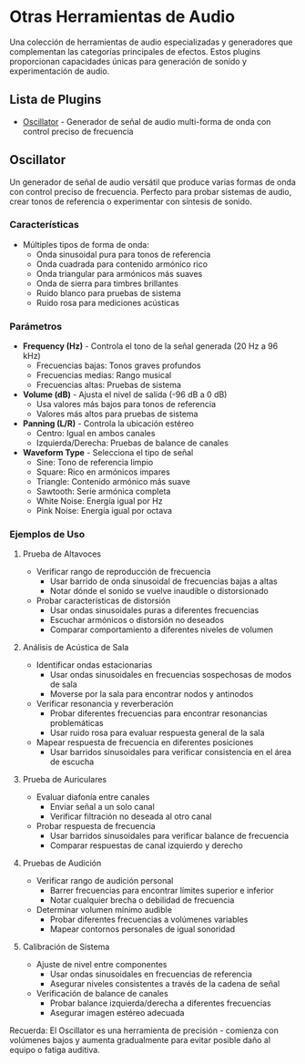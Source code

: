 # Otras Herramientas de Audio

Una colección de herramientas de audio especializadas y generadores que complementan las categorías principales de efectos. Estos plugins proporcionan capacidades únicas para generación de sonido y experimentación de audio.

## Lista de Plugins

- [Oscillator](#oscillator) - Generador de señal de audio multi-forma de onda con control preciso de frecuencia

## Oscillator

Un generador de señal de audio versátil que produce varias formas de onda con control preciso de frecuencia. Perfecto para probar sistemas de audio, crear tonos de referencia o experimentar con síntesis de sonido.

### Características
- Múltiples tipos de forma de onda:
  - Onda sinusoidal pura para tonos de referencia
  - Onda cuadrada para contenido armónico rico
  - Onda triangular para armónicos más suaves
  - Onda de sierra para timbres brillantes
  - Ruido blanco para pruebas de sistema
  - Ruido rosa para mediciones acústicas

### Parámetros
- **Frequency (Hz)** - Controla el tono de la señal generada (20 Hz a 96 kHz)
  - Frecuencias bajas: Tonos graves profundos
  - Frecuencias medias: Rango musical
  - Frecuencias altas: Pruebas de sistema
- **Volume (dB)** - Ajusta el nivel de salida (-96 dB a 0 dB)
  - Usa valores más bajos para tonos de referencia
  - Valores más altos para pruebas de sistema
- **Panning (L/R)** - Controla la ubicación estéreo
  - Centro: Igual en ambos canales
  - Izquierda/Derecha: Pruebas de balance de canales
- **Waveform Type** - Selecciona el tipo de señal
  - Sine: Tono de referencia limpio
  - Square: Rico en armónicos impares
  - Triangle: Contenido armónico más suave
  - Sawtooth: Serie armónica completa
  - White Noise: Energía igual por Hz
  - Pink Noise: Energía igual por octava

### Ejemplos de Uso

1. Prueba de Altavoces
   - Verificar rango de reproducción de frecuencia
     * Usar barrido de onda sinusoidal de frecuencias bajas a altas
     * Notar dónde el sonido se vuelve inaudible o distorsionado
   - Probar características de distorsión
     * Usar ondas sinusoidales puras a diferentes frecuencias
     * Escuchar armónicos o distorsión no deseados
     * Comparar comportamiento a diferentes niveles de volumen

2. Análisis de Acústica de Sala
   - Identificar ondas estacionarias
     * Usar ondas sinusoidales en frecuencias sospechosas de modos de sala
     * Moverse por la sala para encontrar nodos y antinodos
   - Verificar resonancia y reverberación
     * Probar diferentes frecuencias para encontrar resonancias problemáticas
     * Usar ruido rosa para evaluar respuesta general de la sala
   - Mapear respuesta de frecuencia en diferentes posiciones
     * Usar barridos sinusoidales para verificar consistencia en el área de escucha

3. Prueba de Auriculares
   - Evaluar diafonía entre canales
     * Enviar señal a un solo canal
     * Verificar filtración no deseada al otro canal
   - Probar respuesta de frecuencia
     * Usar barridos sinusoidales para verificar balance de frecuencia
     * Comparar respuestas de canal izquierdo y derecho

4. Pruebas de Audición
   - Verificar rango de audición personal
     * Barrer frecuencias para encontrar límites superior e inferior
     * Notar cualquier brecha o debilidad de frecuencia
   - Determinar volumen mínimo audible
     * Probar diferentes frecuencias a volúmenes variables
     * Mapear contornos personales de igual sonoridad

5. Calibración de Sistema
   - Ajuste de nivel entre componentes
     * Usar ondas sinusoidales en frecuencias de referencia
     * Asegurar niveles consistentes a través de la cadena de señal
   - Verificación de balance de canales
     * Probar balance izquierda/derecha a diferentes frecuencias
     * Asegurar imagen estéreo adecuada

Recuerda: El Oscillator es una herramienta de precisión - comienza con volúmenes bajos y aumenta gradualmente para evitar posible daño al equipo o fatiga auditiva.